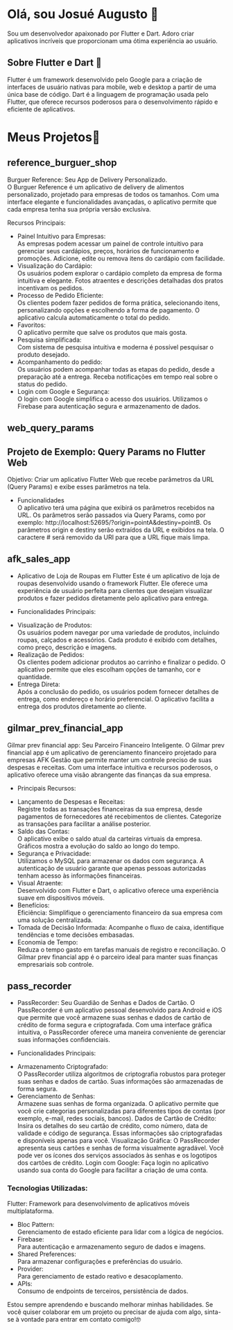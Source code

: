 # Olá, sou Josué Augusto 👋

Sou um desenvolvedor apaixonado por Flutter e Dart. Adoro criar aplicativos incríveis que proporcionam uma ótima experiência ao usuário.

## Sobre Flutter e Dart 🚀

Flutter é um framework desenvolvido pelo Google para a criação de interfaces de usuário nativas para mobile, web e desktop a partir de uma única base de código. Dart é a linguagem de programação usada pelo Flutter, que oferece recursos poderosos para o desenvolvimento rápido e eficiente de aplicativos.

# Meus Projetos📱



## reference_burguer_shop

 Burguer Reference: Seu App de Delivery Personalizado.<br>
 O Burguer Reference é um aplicativo de delivery de alimentos personalizado, projetado para empresas de todos os tamanhos. Com uma interface elegante e funcionalidades avançadas, o aplicativo permite que cada empresa tenha sua própria versão exclusiva.

 Recursos Principais:<br> 
 * Painel Intuitivo para Empresas:<br>
 As empresas podem acessar um painel de controle intuitivo para gerenciar seus cardápios, preços, horários de funcionamento e promoções.
 Adicione, edite ou remova itens do cardápio com facilidade.
 * Visualização do Cardápio:<br>
 Os usuários podem explorar o cardápio completo da empresa de forma intuitiva e elegante.
 Fotos atraentes e descrições detalhadas dos pratos incentivam os pedidos.
 * Processo de Pedido Eficiente:<br>
 Os clientes podem fazer pedidos de forma prática, selecionando itens, personalizando opções e escolhendo a forma de pagamento.
 O aplicativo calcula automaticamente o total do pedido.
 * Favoritos:<br>
 O aplicativo permite que salve os produtos que mais gosta.
 * Pesquisa simplificada:<br>
 Com sistema de pesquisa intuitiva e moderna é possível pesquisar o produto desejado.
 * Acompanhamento do pedido:<br>
 Os usuários podem acompanhar todas as etapas do pedido, desde a preparação até a entrega.
 Receba notificações em tempo real sobre o status do pedido.
 * Login com Google e Segurança:<br>
 O login com Google simplifica o acesso dos usuários.
 Utilizamos o Firebase para autenticação segura e armazenamento de dados.


## web_query_params

## Projeto de Exemplo: Query Params no Flutter Web
Objetivo:
Criar um aplicativo Flutter Web que recebe parâmetros da URL (Query Params) e exibe esses parâmetros na tela.

 - Funcionalidades<br>
O aplicativo terá uma página que exibirá os parâmetros recebidos na URL.
Os parâmetros serão passados via Query Params, como por exemplo: http://localhost:52695/?origin=pointA&destiny=pointB.
Os parâmetros origin e destiny serão extraídos da URL e exibidos na tela.
O caractere # será removido da URI para que a URL fique mais limpa.


## afk_sales_app

 - Aplicativo de Loja de Roupas em Flutter
 Este é um aplicativo de loja de roupas desenvolvido usando o framework Flutter. Ele oferece uma experiência de usuário perfeita para clientes que desejam visualizar produtos e fazer pedidos diretamente pelo aplicativo para entrega.

 - Funcionalidades Principais:<br>
 * Visualização de Produtos: <br>
 Os usuários podem navegar por uma variedade de produtos, incluindo roupas, calçados e acessórios. Cada produto é exibido com detalhes, como preço, descrição e imagens.
 * Realização de Pedidos: <br>
 Os clientes podem adicionar produtos ao carrinho e finalizar o pedido. O aplicativo permite que eles escolham opções de tamanho, cor e quantidade.
 * Entrega Direta: <br>
 Após a conclusão do pedido, os usuários podem fornecer detalhes de entrega, como endereço e horário preferencial. O aplicativo facilita a entrega dos produtos diretamente ao cliente.


## gilmar_prev_financial_app

 Gilmar prev financial app: Seu Parceiro Financeiro Inteligente.
 O Gilmar prev financial app é um aplicativo de gerenciamento financeiro projetado para empresas AFK Gestão que permite manter um controle preciso de suas despesas e receitas. Com uma interface intuitiva e recursos poderosos, o aplicativo oferece uma visão abrangente das finanças da sua empresa.

- Principais Recursos:
* Lançamento de Despesas e Receitas:<br>
Registre todas as transações financeiras da sua empresa, desde pagamentos de fornecedores até recebimentos de clientes.
Categorize as transações para facilitar a análise posterior.
* Saldo das Contas:<br>
O aplicativo exibe o saldo atual da carteiras virtuais da empresa.
Gráficos mostra a evolução do saldo ao longo do tempo.
* Segurança e Privacidade:<br>
Utilizamos o MySQL para armazenar os dados com segurança.
A autenticação de usuário garante que apenas pessoas autorizadas tenham acesso às informações financeiras.
* Visual Atraente:<br>
Desenvolvido com Flutter e Dart, o aplicativo oferece uma experiência suave em dispositivos móveis.
* Benefícios:<br>
Eficiência: Simplifique o gerenciamento financeiro da sua empresa com uma solução centralizada.
* Tomada de Decisão Informada: 
Acompanhe o fluxo de caixa, identifique tendências e tome decisões embasadas.
* Economia de Tempo:<br>
Reduza o tempo gasto em tarefas manuais de registro e reconciliação.
O Gilmar prev financial app é o parceiro ideal para manter suas finanças empresariais sob controle.


## pass_recorder

 - PassRecorder: Seu Guardião de Senhas e Dados de Cartão.
  O PassRecorder é um aplicativo pessoal desenvolvido para Android e iOS que permite que você armazene suas senhas e dados de cartão de crédito de forma segura e criptografada. Com uma interface gráfica intuitiva, o PassRecorder oferece uma maneira conveniente de gerenciar suas informações confidenciais.

 - Funcionalidades Principais:<br>

 * Armazenamento Criptografado:<br> 
 O PassRecorder utiliza algoritmos de criptografia robustos para proteger suas senhas e dados de cartão. Suas informações são armazenadas de forma segura.
 * Gerenciamento de Senhas:<br> 
 Armazene suas senhas de forma organizada. O aplicativo permite que você crie categorias personalizadas para diferentes tipos de contas (por exemplo, e-mail, redes sociais, bancos).
 Dados de Cartão de Crédito: Insira os detalhes do seu cartão de crédito, como número, data de validade e código de segurança. Essas informações são criptografadas e disponíveis apenas para você.
 Visualização Gráfica: O PassRecorder apresenta seus cartões e senhas de forma visualmente agradável. Você pode ver os ícones dos serviços associados às senhas e os logotipos dos cartões de crédito.
 Login com Google: Faça login no aplicativo usando sua conta do Google para facilitar a criação de uma conta.



 ### Tecnologias Utilizadas:<br>
 Flutter: Framework para desenvolvimento de aplicativos móveis multiplataforma.
 * Bloc Pattern: <br>
 Gerenciamento de estado eficiente para lidar com a lógica de negócios.
 * Firebase: <br>
 Para autenticação e armazenamento seguro de dados e imagens. 
 * Shared Preferences: <br>
 Para armazenar configurações e preferências do usuário.
* Provider: <br>
  Para gerenciamento de estado reativo e desacoplamento.
* APIs: <br>
 Consumo de endpoints de terceiros, persistência de dados.

Estou sempre aprendendo e buscando melhorar minhas habilidades. Se você quiser colaborar em um projeto ou precisar de ajuda com algo, sinta-se à vontade para entrar em contato comigo!🤓

